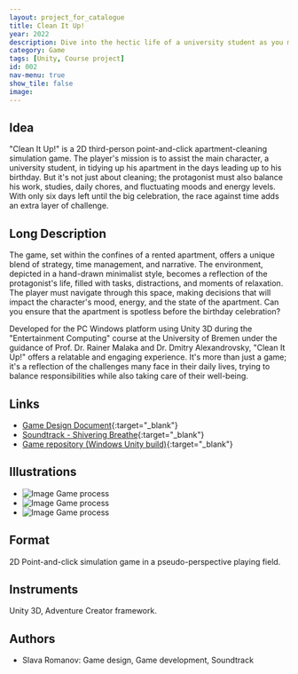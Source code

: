 ```yaml
---
layout: project_for_catalogue
title: Clean It Up!
year: 2022
description: Dive into the hectic life of a university student as you manage studies, work, daily chores, and the daunting task of cleaning up a messy apartment before your birthday arrives.
category: Game
tags: [Unity, Course project]
id: 002
nav-menu: true
show_tile: false
image:
---
```


## Idea

"Clean It Up!" is a 2D third-person point-and-click apartment-cleaning simulation game. The player's mission is to assist the main character, a university student, in tidying up his apartment in the days leading up to his birthday. But it's not just about cleaning; the protagonist must also balance his work, studies, daily chores, and fluctuating moods and energy levels. With only six days left until the big celebration, the race against time adds an extra layer of challenge.

## Long Description

The game, set within the confines of a rented apartment, offers a unique blend of strategy, time management, and narrative. The environment, depicted in a hand-drawn minimalist style, becomes a reflection of the protagonist's life, filled with tasks, distractions, and moments of relaxation. The player must navigate through this space, making decisions that will impact the character's mood, energy, and the state of the apartment. Can you ensure that the apartment is spotless before the birthday celebration?

Developed for the PC Windows platform using Unity 3D during the "Entertainment Computing" course at the University of Bremen under the guidance of Prof. Dr. Rainer Malaka and Dr. Dmitry Alexandrovsky, "Clean It Up!" offers a relatable and engaging experience. It's more than just a game; it's a reflection of the challenges many face in their daily lives, trying to balance responsibilities while also taking care of their well-being.

## Links

- [Game Design Document](https://docs.google.com/document/d/1CXueNPwnltb2dziXqFPHdz_uYv9sZxzaxeS7DunDxGk/edit){:target="_blank"}
- [Soundtrack - Shivering Breathe](https://github.com/davinel000/cleanitup/blob/main/Assets/Clean%20it%20up!/Audio/ShiveringBreathe.mp3){:target="_blank"}
- [Game repository (Windows Unity build)](https://github.com/davinel000/cleanitup){:target="_blank"}

## Illustrations

- ![Image](https://filedn.com/lGT3vQOeVHQFjjI0lPsYmHS/Alone.png) Game process
- ![Image]('url') Game process
- ![Image]('url') Game process

## Format

2D Point-and-click simulation game in a pseudo-perspective playing field.

## Instruments

Unity 3D, Adventure Creator framework.

## Authors

- Slava Romanov: Game design, Game development, Soundtrack
